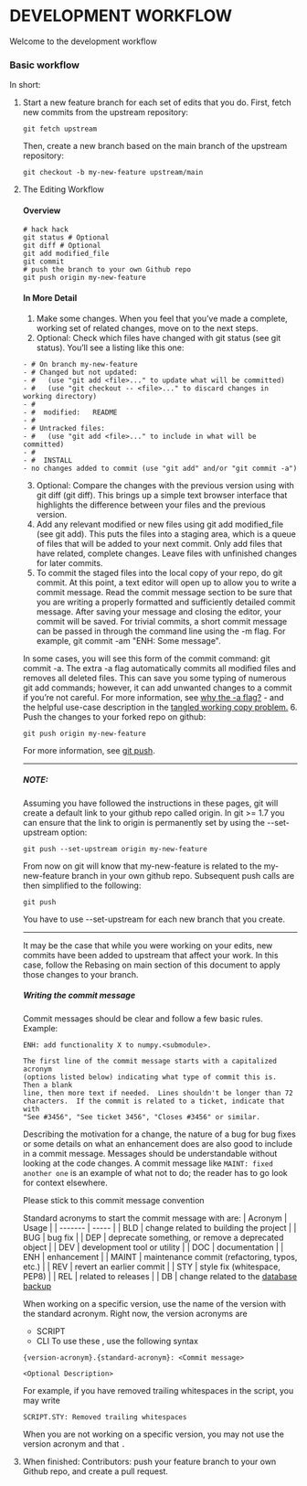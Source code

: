 # DEVELOPMENT WORKFLOW
Welcome to the development workflow

### Basic workflow
In short:
1. Start a new feature branch for each set of edits that you do.
   First, fetch new commits from the upstream repository:
   ```
   git fetch upstream
   ```
   Then, create a new branch based on the main branch of the upstream repository:
   ```
   git checkout -b my-new-feature upstream/main
   ```
2. The Editing Workflow
   #### Overview
   ```
   # hack hack
   git status # Optional
   git diff # Optional
   git add modified_file
   git commit
   # push the branch to your own Github repo
   git push origin my-new-feature
   ```

   #### In More Detail
   1. Make some changes. When you feel that you’ve made a complete, working set of related changes, move on to the next steps.
   2. Optional: Check which files have changed with git status (see git status). You’ll see a listing like this one:
   ```
   - # On branch my-new-feature
   - # Changed but not updated:
   - #   (use "git add <file>..." to update what will be committed)
   - #   (use "git checkout -- <file>..." to discard changes in working directory)
   - #
   - #  modified:   README
   - #
   - # Untracked files:
   - #   (use "git add <file>..." to include in what will be committed)
   - #
   - #  INSTALL
   - no changes added to commit (use "git add" and/or "git commit -a")
   ```
   3. Optional: Compare the changes with the previous version using with git diff (git diff). This brings up a simple text browser interface that highlights the difference between your files and the previous version.
   4. Add any relevant modified or new files using git add modified_file (see git add). This puts the files into a staging area, which is a queue of files that will be added to your next commit. Only add files that have related, complete changes. Leave files with unfinished changes for later commits.
   5. To commit the staged files into the local copy of your repo, do git commit. At this point, a text editor will open up to allow you to write a commit message. Read the commit message section to be sure that you are writing a properly formatted and sufficiently detailed commit message. After saving your message and closing the editor, your commit will be saved. For trivial commits, a short commit message can be passed in through the command line using the -m flag. For example, git commit -am "ENH: Some message".

   In some cases, you will see this form of the commit command: git commit -a. The extra -a flag automatically commits all modified files and removes all deleted files. This can save you some typing of numerous git add commands; however, it can add unwanted changes to a commit if you’re not careful. For more information, see [why the -a flag?](http://www.gitready.com/beginner/2009/01/18/the-staging-area.html) - and the helpful use-case description in the [tangled working copy problem.](https://tomayko.com/writings/the-thing-about-git)
   6. Push the changes to your forked repo on github:
      ```
      git push origin my-new-feature
      ```
   For more information, see [git push](https://www.kernel.org/pub/software/scm/git/docs/git-push.html).
   
   ---
   ##### NOTE:
   Assuming you have followed the instructions in these pages, git will create a default link to your github repo called origin. In git >= 1.7 you can ensure that the link to origin is permanently set by using the --set-upstream option:
   ```
   git push --set-upstream origin my-new-feature
   ```
   From now on git will know that my-new-feature is related to the my-new-feature branch in your own github repo. Subsequent push calls are then simplified to the following:
   ```
   git push
   ```
   You have to use --set-upstream for each new branch that you create.

   ---

   It may be the case that while you were working on your edits, new commits have been added to upstream that affect your work. In this case, follow the Rebasing on main section of this document to apply those changes to your branch.


   ##### Writing the commit message
   Commit messages should be clear and follow a few basic rules. Example:
   ```
   ENH: add functionality X to numpy.<submodule>.

   The first line of the commit message starts with a capitalized acronym
   (options listed below) indicating what type of commit this is.  Then a blank
   line, then more text if needed.  Lines shouldn't be longer than 72
   characters.  If the commit is related to a ticket, indicate that with
   "See #3456", "See ticket 3456", "Closes #3456" or similar.
   ```
   Describing the motivation for a change, the nature of a bug for bug fixes or some details on what an enhancement does are also good to include in a commit message. Messages should be understandable without looking at the code changes. A commit message like `MAINT: fixed another one` is an example of what not to do; the reader has to go look for context elsewhere.

   Please stick to this commit message convention

   Standard acronyms to start the commit message with are:
   | Acronym | Usage |
   | ------- | ----- |
   | BLD | change related to building the project |
   | BUG | bug fix |
   | DEP | deprecate something, or remove a deprecated object |
   | DEV | development tool or utility |
   | DOC | documentation |
   | ENH | enhancement |
   | MAINT | maintenance commit (refactoring, typos, etc.) |
   | REV | revert an earlier commit |
   | STY | style fix (whitespace, PEP8) |
   | REL | related to releases |
   | DB  | change related to the [database backup](../backup.sql)

   When working on a specific version, use the name of the version with the standard acronym.
   Right now, the version acronyms are
   - SCRIPT
   - CLI
   To use these , use the following syntax
   ```git-commit
   {version-acronym}.{standard-acronym}: <Commit message>

   <Optional Description>
   ```
   For example, if you have removed trailing whitespaces in the script, you may write
   ```git-commit
   SCRIPT.STY: Removed trailing whitespaces
   ```

   When you are not working on a specific version, you may not use the version acronym and that `.`

3. When finished:
   Contributors: push your feature branch to your own Github repo, and create a pull request.